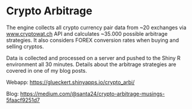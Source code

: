 # Crypto Arbitrage

The engine collects all crypto currency pair data from ~20 exchanges via www.cryptowat.ch API and calculates ~35.000 possible arbitrage strategies. It also considers FOREX conversion rates when buying and selling cryptos.

Data is collected and processed on a server and pushed to the Shiny R environment all 30 minutes. Details about the arbitrage strategies are covered in one of my blog posts.

Webapp: https://glueckert.shinyapps.io/crypto_arbi/

Blog: https://medium.com/@santa24/crypto-arbitrage-musings-5faacf9251d7


